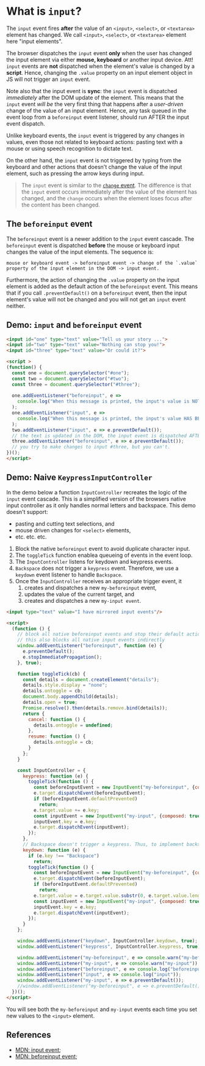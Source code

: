 # What is `input`?

The `input` event fires **after** the value of an `<input>`, `<select>`, or `<textarea>` element has changed. We call `<input>`, `<select>`, or `<textarea>` element here "input elements". 

The browser dispatches the `input` event **only** when the user has changed the input element via either **mouse, keyboard** or another input device. Att! `input` events are **not** dispatched when the element's value is changed by a **script**. Hence, changing the `.value` property on an input element object in JS will not trigger an `input` event.

Note also that the input event is **sync**: the `input` event is dispatched *immediately* after the DOM update of the element. This means that the `input` event *will be* the very first thing that happens after a *user-driven* change of the value of an input element. Hence, any task queued in the event loop from a `beforeinput` event listener, should run AFTER the input event dispatch. 

Unlike keyboard events, the `input` event is triggered by any changes in values, even those not related to keyboard actions: pasting text with a mouse or using speech recognition to dictate text. 

On the other hand, the `input` event is not triggered by typing from the keyboard and other actions that doesn't change the value of the input element, such as pressing the arrow keys during input.

> The `input` event is similar to the [`change` event](WhatIs_change.md). The difference is that the `input` event occurs immediately after the value of the element has changed, and the `change` occurs when the element loses focus after the content has been changed.

## The `beforeinput` event

The `beforeinput` event is a newer addition to the `input` event cascade. The `beforeinput` event is dispatched **before** the mouse or keyboard input changes the value of the input elements. The sequence is:

    mouse or keyboard event -> beforeinput event -> change of the `.value` property of the input element in the DOM -> input event.

Furthermore, the action of changing the `.value` property on the input element is added as the default action of the `beforeinput` event. This means that if you call `.preventDefault()` on a `beforeinput` event, then the input element's value will not be changed and you will not get an `input` event neither. 

## Demo: `input` and `beforeinput` event

```html
<input id="one" type="text" value="Tell us your story ...">
<input id="two" type="text" value="Nothing can stop you!">
<input id="three" type="text" value="Or could it?">

<script >
(function() {
  const one = document.querySelector("#one");
  const two = document.querySelector("#two");
  const three = document.querySelector("#three");
  
  one.addEventListener("beforeinput", e => 
    console.log("When this message is printed, the input's value is NOT YET updated.")
  );
  one.addEventListener("input", e => 
    console.log("When this message is printed, the input's value HAS BEEN updated.")
  );
  two.addEventListener("input", e => e.preventDefault()); 
  // the text is updated in the DOM, the input event is dispatched AFTER the DOM is updated. 
  three.addEventListener("beforeinput", e => e.preventDefault()); 
  // you try to make changes to input #three, but you can't.
})();
</script>
```

## Demo: Naive `KeypressInputController`

In the demo below a function `InputController` recreates the logic of the `input` event cascade. This is a simplified version of the browsers native input controller as it only handles normal letters and backspace. This demo doesn't support:
 * pasting and cutting text selections, and
 * mouse driven changes for `<select>` elements,
 * etc. etc. etc. 

1. Block the native `beforeinput` event to avoid duplicate character input.
2. The `toggleTick` function enablea queueing of events in the event loop.
3. The `InputController` listens for keydown and keypress events.
4. `Backspace` does not trigger a `keypress` event. Therefore, we use a `keydown` event listener to handle `Backspace`.
5. Once the `InputController` receives an appropriate trigger event, it
   1. creates and dispatches a new `my-beforeinput` event,
   2. updates the value of the current target, and
   3. creates and dispatches a new `my-input event`.

```html
<input type="text" value="I have mirrored input events"/>

<script>
  (function () {
    // block all native beforeinput events and stop their default actions
    // this also blocks all native input events indirectly
    window.addEventListener("beforeinput", function (e) {
      e.preventDefault();
      e.stopImmediatePropagation();
    }, true);

    function toggleTick(cb) {
      const details = document.createElement("details");
      details.style.display = "none";
      details.ontoggle = cb;
      document.body.appendChild(details);
      details.open = true;
      Promise.resolve().then(details.remove.bind(details));
      return {
        cancel: function () {
          details.ontoggle = undefined;
        },
        resume: function () {
          details.ontoggle = cb;
        }
      };
    }

    const InputController = {
      keypress: function (e) {
        toggleTick(function () {
          const beforeInputEvent = new InputEvent("my-beforeinput", {composed: true, bubbles: true, cancelable: true});
          e.target.dispatchEvent(beforeInputEvent);
          if (beforeInputEvent.defaultPrevented)
            return;
          e.target.value += e.key;
          const inputEvent = new InputEvent("my-input", {composed: true, bubbles: true, cancelable: true});
          inputEvent.key = e.key;
          e.target.dispatchEvent(inputEvent);
        });
      },
      // Backspace doesn't trigger a keypress. Thus, to implement backspace, we need to listen for the keydown event instead.
      keydown: function (e) {
        if (e.key !== "Backspace")
          return;
        toggleTick(function () {
          const beforeInputEvent = new InputEvent("my-beforeinput", {composed: true, bubbles: true, cancelable: true});
          e.target.dispatchEvent(beforeInputEvent);
          if (beforeInputEvent.defaultPrevented)
            return;
          e.target.value = e.target.value.substr(0, e.target.value.length - 1);
          const inputEvent = new InputEvent("my-input", {composed: true, bubbles: true, cancelable: true});
          inputEvent.key = e.key;
          e.target.dispatchEvent(inputEvent);
        });
      }
    };

    window.addEventListener("keydown", InputController.keydown, true);
    window.addEventListener("keypress", InputController.keypress, true);

    window.addEventListener("my-beforeinput", e => console.warn("my-beforeinput"));
    window.addEventListener("my-input", e => console.warn("my-input"));
    window.addEventListener("beforeinput", e => console.log("beforeinput"));    // is blocked
    window.addEventListener("input", e => console.log("input"));                // is blocked
    window.addEventListener("my-input", e => e.preventDefault());               // makes no difference
    //window.addEventListener("my-beforeinput", e => e.preventDefault());       // this will block dom changes and subsequent input event
  })();
</script>
```

You will see both the `my-beforeinput` and `my-input` events each time you set new values to the `<input>` element.

## References

 * [MDN: input event](https://developer.mozilla.org/en-US/docs/Web/API/HTMLElement/input_event);
 * [MDN: beforeinput event](https://developer.mozilla.org/en-US/docs/Web/API/HTMLElement/beforeinput_event);